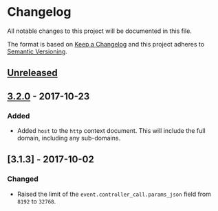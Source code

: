 # Changelog

All notable changes to this project will be documented in this file.

The format is based on [Keep a Changelog](http://keepachangelog.com/en/1.0.0/)
and this project adheres to [Semantic Versioning](http://semver.org/spec/v2.0.0.html).

## [Unreleased]

## [3.2.0] - 2017-10-23

### Added

  - Added `host` to the `http` context document. This will include the full domain, including any sub-domains.

## [3.1.3] - 2017-10-02

### Changed

  - Raised the limit of the `event.controller_call.params_json` field from `8192` to `32768`.

[Unreleased]: https://github.com/timberio/timber-elixir/compare/v3.2.0...HEAD
[3.2.0]: https://github.com/timberio/timber-elixir/compare/v3.1.3...v3.2.0
[3.1.2]: https://github.com/timberio/timber-elixir/compare/v3.1.2...v3.1.3
